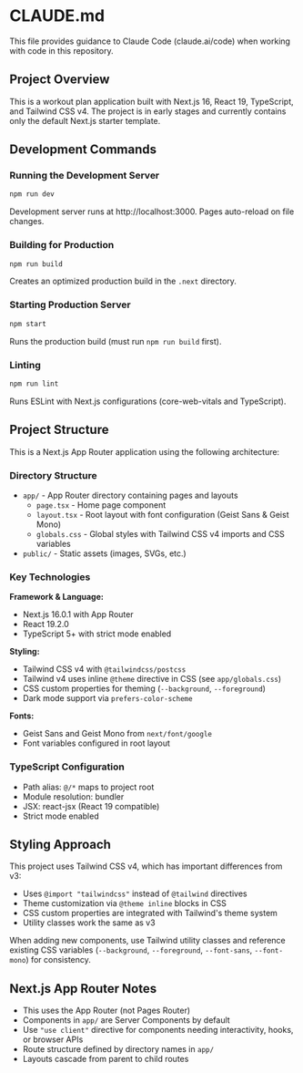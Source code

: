 # CLAUDE.md

This file provides guidance to Claude Code (claude.ai/code) when working with code in this repository.

## Project Overview

This is a workout plan application built with Next.js 16, React 19, TypeScript, and Tailwind CSS v4. The project is in early stages and currently contains only the default Next.js starter template.

## Development Commands

### Running the Development Server
```bash
npm run dev
```
Development server runs at http://localhost:3000. Pages auto-reload on file changes.

### Building for Production
```bash
npm run build
```
Creates an optimized production build in the `.next` directory.

### Starting Production Server
```bash
npm start
```
Runs the production build (must run `npm run build` first).

### Linting
```bash
npm run lint
```
Runs ESLint with Next.js configurations (core-web-vitals and TypeScript).

## Project Structure

This is a Next.js App Router application using the following architecture:

### Directory Structure
- `app/` - App Router directory containing pages and layouts
  - `page.tsx` - Home page component
  - `layout.tsx` - Root layout with font configuration (Geist Sans & Geist Mono)
  - `globals.css` - Global styles with Tailwind CSS v4 imports and CSS variables
- `public/` - Static assets (images, SVGs, etc.)

### Key Technologies

**Framework & Language:**
- Next.js 16.0.1 with App Router
- React 19.2.0
- TypeScript 5+ with strict mode enabled

**Styling:**
- Tailwind CSS v4 with `@tailwindcss/postcss`
- Tailwind v4 uses inline `@theme` directive in CSS (see `app/globals.css`)
- CSS custom properties for theming (`--background`, `--foreground`)
- Dark mode support via `prefers-color-scheme`

**Fonts:**
- Geist Sans and Geist Mono from `next/font/google`
- Font variables configured in root layout

### TypeScript Configuration
- Path alias: `@/*` maps to project root
- Module resolution: bundler
- JSX: react-jsx (React 19 compatible)
- Strict mode enabled

## Styling Approach

This project uses Tailwind CSS v4, which has important differences from v3:
- Uses `@import "tailwindcss"` instead of `@tailwind` directives
- Theme customization via `@theme inline` blocks in CSS
- CSS custom properties are integrated with Tailwind's theme system
- Utility classes work the same as v3

When adding new components, use Tailwind utility classes and reference existing CSS variables (`--background`, `--foreground`, `--font-sans`, `--font-mono`) for consistency.

## Next.js App Router Notes

- This uses the App Router (not Pages Router)
- Components in `app/` are Server Components by default
- Use `"use client"` directive for components needing interactivity, hooks, or browser APIs
- Route structure defined by directory names in `app/`
- Layouts cascade from parent to child routes
